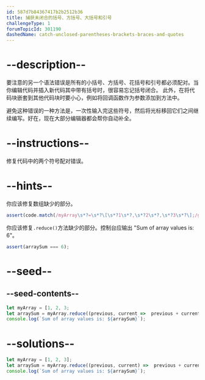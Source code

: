 ```yaml
---
id: 587d7b84367417b2b2512b36
title: 捕获未闭合的括号、方括号、大括号和引号
challengeType: 1
forumTopicId: 301190
dashedName: catch-unclosed-parentheses-brackets-braces-and-quotes
---
```


# --description--

要注意的另一个语法错误是所有的小括号、方括号、花括号和引号都必须配对。当你编辑代码并插入新代码其中带有括号时，很容易忘记括号闭合。 此外，在将代码块嵌套到其他代码块时要小心，例如将回调函数作为参数添加到方法中。

避免这种错误的一种方法是，一次性输入完这些符号，然后将光标移回它们之间继续编写。好在，现在大部分编辑器都会帮你自动补全。

# --instructions--

修复代码中的两个符号配对错误。

# --hints--

你应该修复数组缺少的部分。

```js
assert(code.match(/myArray\s*?=\s*?\[\s*?1\s*?,\s*?2\s*?,\s*?3\s*?\];/g));
```

你应该修复`.reduce()`方法缺少的部分。控制台应输出 "Sum of array values is: 6"。

```js
assert(arraySum === 6);
```

# --seed--

## --seed-contents--

```js
let myArray = [1, 2, 3;
let arraySum = myArray.reduce((previous, current =>  previous + current);
console.log(`Sum of array values is: ${arraySum}`);
```

# --solutions--

```js
let myArray = [1, 2, 3];
let arraySum = myArray.reduce((previous, current) =>  previous + current);
console.log(`Sum of array values is: ${arraySum}`);
```
